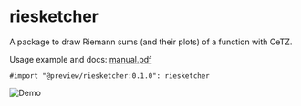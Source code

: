 # riesketcher

A package to draw Riemann sums (and their plots) of a function with CeTZ.

Usage example and docs: [manual.pdf](https://github.com/ThatOneCalculator/riesketcher/blob/main/manual.pdf)

```typst
#import "@preview/riesketcher:0.1.0": riesketcher
```

![Demo](https://github.com/ThatOneCalculator/riesketcher/assets/44733677/30c01ebc-915a-4322-8374-1c674cda0cb1)